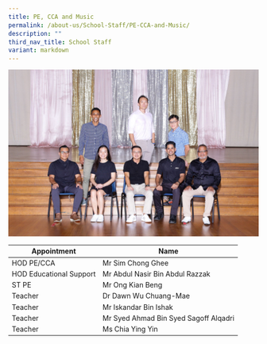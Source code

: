 ```yaml
---
title: PE, CCA and Music
permalink: /about-us/School-Staff/PE-CCA-and-Music/
description: ""
third_nav_title: School Staff
variant: markdown
---
```

![](/images/Dept%20Photo/PE_DEPT_6005_P1.jpg)


| Appointment | Name | 
| -------- | -------- | 
| HOD PE/CCA    | Mr Sim Chong Ghee   | 
| HOD Educational Support     | Mr Abdul Nasir Bin Abdul Razzak    |  
| ST  PE    | Mr Ong Kian Beng    | 
| Teacher     | Dr Dawn Wu Chuang-Mae     | 
| Teacher     | Mr Iskandar Bin Ishak     | 
| Teacher     | Mr Syed Ahmad Bin Syed Sagoff Alqadri     | 
| Teacher     | Ms Chia Ying Yin     |